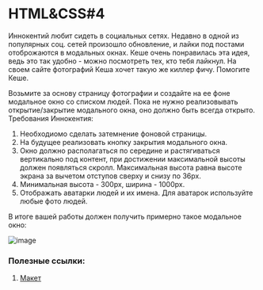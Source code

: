 # HTML&CSS#4

Иннокентий любит сидеть в социальных сетях. Недавно в одной из популярных соц. сетей произошло обновление, и лайки под постами отоброжаются в модальных окнах. Кеше очень понравилась эта идея, ведь это так удобно - можно посмотреть тех, кто тебя лайкнул. На своем сайте фотографий Кеша хочет такую же киллер фичу. Помогите Кеше.

Возьмите за основу страницу фотографии и создайте на ее фоне модальное окно со списком людей. Пока не нужно реализовывать открытие/закрытие модального окна, оно должно быть всегда открыто. 
Требования Иннокентия:
1. Необходиомо сделать затемнение фоновой страницы.
2. На будущее реализовать кнопку закрытия модального окна.
3. Окно должно располагаться по середине и растягиваться вертикально под контент, при достижении максимальной высоты должен появляться скролл. Максимальная высота равна высоте экрана за вычетом отступов сверху и снизу по 36px.
4. Минимальная высота - 300px, ширина - 1000px.
5. Отображать аватарки людей и их имена. Для аватарок используйте любые фото людей.

В итоге вашей работы должен получить примерно такое модальное окно:

![image](https://user-images.githubusercontent.com/43530589/153850710-3efb6543-a8c1-432d-a83c-3eaae5c725a1.png)

### Полезные ссылки:
   
1.  [Макет](https://www.figma.com/file/xgE9Efr5njC5VnIvB9HBOz/PCRJS?node-id=200%3A78)
